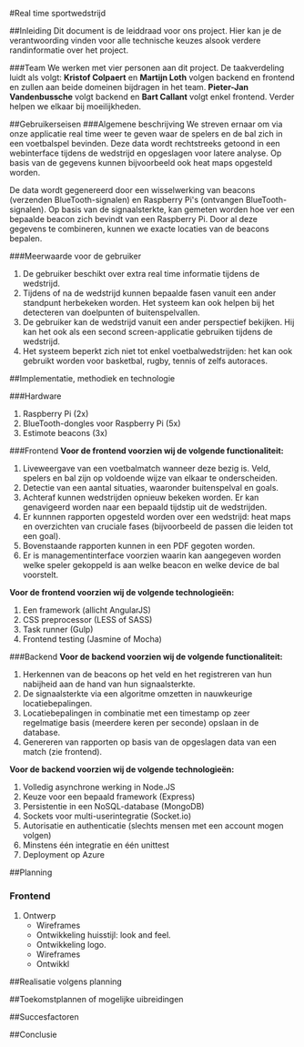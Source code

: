 #Real time sportwedstrijd

##Inleiding
Dit document is de leiddraad voor ons project. Hier kan je de verantwoording vinden voor alle technische keuzes alsook verdere randinformatie over het project.

###Team
We werken met vier personen aan dit project.
De taakverdeling luidt als volgt: **Kristof Colpaert** en **Martijn Loth** volgen backend en frontend en zullen aan beide domeinen bijdragen in het team. **Pieter-Jan Vandenbussche** volgt backend en **Bart Callant** volgt enkel frontend.
Verder helpen we elkaar bij moeilijkheden.

##Gebruikerseisen
###Algemene beschrijving
We streven ernaar om via onze applicatie real time weer te geven waar de spelers en de bal zich in een voetbalspel bevinden. Deze data wordt rechtstreeks getoond in een webinterface tijdens de wedstrijd en opgeslagen voor latere analyse. Op basis van de gegevens kunnen bijvoorbeeld ook heat maps opgesteld worden. 

De data wordt gegenereerd door een wisselwerking van beacons (verzenden BlueTooth-signalen) en Raspberry Pi's (ontvangen BlueTooth-signalen). Op basis van de signaalsterkte, kan gemeten worden hoe ver een bepaalde beacon zich bevindt van een Raspberry Pi. Door al deze gegevens te combineren, kunnen we exacte locaties van de beacons bepalen.

###Meerwaarde voor de gebruiker
1. De gebruiker beschikt over extra real time informatie tijdens de wedstrijd.
2. Tijdens of na de wedstrijd kunnen bepaalde fasen vanuit een ander standpunt herbekeken worden. Het systeem kan ook helpen bij het detecteren van doelpunten of buitenspelvallen.
3. De gebruiker kan de wedstrijd vanuit een ander perspectief bekijken. Hij kan het ook als een second screen-applicatie gebruiken tijdens de wedstrijd.
4. Het systeem beperkt zich niet tot enkel voetbalwedstrijden: het kan ook gebruikt worden voor basketbal, rugby, tennis of zelfs autoraces.

##Implementatie, methodiek en technologie

###Hardware
1. Raspberry Pi (2x)
2. BlueTooth-dongles voor Raspberry Pi (5x)
3. Estimote beacons (3x)

###Frontend
**Voor de frontend voorzien wij de volgende functionaliteit:**

1. Liveweergave van een voetbalmatch wanneer deze bezig is. Veld, spelers en bal zijn op voldoende wijze van elkaar te onderscheiden.
2. Detectie van een aantal situaties, waaronder buitenspelval en goals.
3. Achteraf kunnen wedstrijden opnieuw bekeken worden. Er kan genavigeerd worden naar een bepaald tijdstip uit de wedstrijden.
4. Er kunnnen rapporten opgesteld worden over een wedstrijd: heat maps en overzichten van cruciale fases (bijvoorbeeld de passen die leiden tot een goal).
5. Bovenstaande rapporten kunnen in een PDF gegoten worden.
6. Er is managementinterface voorzien waarin kan aangegeven worden welke speler gekoppeld is aan welke beacon en welke device de bal voorstelt.

**Voor de frontend voorzien wij de volgende technologieën:**

1. Een framework (allicht AngularJS)
2. CSS preprocessor (LESS of SASS)
3. Task runner (Gulp)
4. Frontend testing (Jasmine of Mocha)

###Backend
**Voor de backend voorzien wij de volgende functionaliteit:**

1. Herkennen van de beacons op het veld en het registreren van hun nabijheid aan de hand van hun signaalsterkte.
2. De signaalsterkte via een algoritme omzetten in nauwkeurige locatiebepalingen. 
3. Locatiebepalingen in combinatie met een timestamp op zeer regelmatige basis (meerdere keren per seconde) opslaan in de database.
4. Genereren van rapporten op basis van de opgeslagen data van een match (zie frontend).

**Voor de backend voorzien wij de volgende technologieën:**

1. Volledig asynchrone werking in Node.JS
2. Keuze voor een bepaald framework (Express)
3. Persistentie in een NoSQL-database (MongoDB)
4. Sockets voor multi-userintegratie (Socket.io)
5. Autorisatie en authenticatie (slechts mensen met een account mogen volgen)
6. Minstens één integratie en één unittest
7. Deployment op Azure

##Planning

### Frontend

1. Ontwerp
      - Wireframes
      - Ontwikkeling huisstijl: look and feel.
      - Ontwikkeling logo.
      - Wireframes
      - Ontwikkl

##Realisatie volgens planning

##Toekomstplannen of mogelijke uibreidingen

##Succesfactoren

##Conclusie

